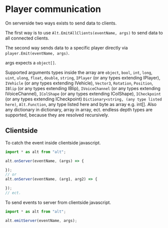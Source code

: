 # Player communication

On serverside two ways exists to send data to clients.

The first way is to use ```Alt.EmitAllClients(eventName, args)``` to send data to all connected clients.

The second way sends data to a specific player directly via ```player.Emit(eventName, args)```.

args expects a ```object[]```.

Supported arguments types inside the array are ```object```, ```bool```, ```int```, ```long```, ```uint```, ```ulong```, ```float```, ```double```, ```string```, ```IPlayer``` (or any types extending IPlayer), ```IVehicle``` (or any types extending IVehicle),
```Vector3```, ```Rotation```, ```Position```, ```IBlip``` (or any types extending IBlip), ```IVoiceChannel``` (or any types extending IVoiceChannel), ```IColShape``` (or any types extending IColShape), ```ICheckpoint``` (or any types extending ICheckpoint)
```Dictionary<string, (any type listed here)```, ```Alt.Function```, any type listed here and byte as array e.g. int[].
Also any dictionary in dictionary, array in array, ect. endless depth types are supported, because they are resolved recursively.

## Clientside

To catch the event inside clientside javascript.

```js
import * as alt from "alt";

alt.onServer(eventName, (args) => {

});
// or
alt.onServer(eventName, (arg1, arg2) => {

});
// ect.
```

To send events to server from clientside javascript.

```js
import * as alt from "alt";

alt.emitServer(eventName, args);
```
